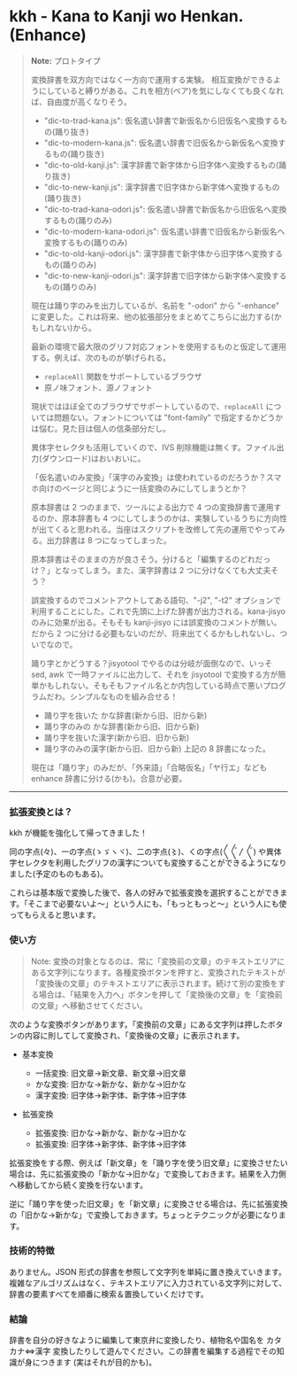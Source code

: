 # kkh - Kana to Kanji wo Henkan. (Enhance)

> **Note:** プロトタイプ
>
> 変換辞書を双方向ではなく一方向で運用する実験。
> 相互変換ができるようにしていると縛りがある。これを相方(ペア)を気にしなくても良くなれば、自由度が高くなりそう。
> - "dic-to-trad-kana.js": 仮名遣い辞書で新仮名から旧仮名へ変換するもの(踊り抜き)
> - "dic-to-modern-kana.js": 仮名遣い辞書で旧仮名から新仮名へ変換するもの(踊り抜き)
> - "dic-to-old-kanji.js": 漢字辞書で新字体から旧字体へ変換するもの(踊り抜き)
> - "dic-to-new-kanji.js": 漢字辞書で旧字体から新字体へ変換するもの(踊り抜き)
> - "dic-to-trad-kana-odori.js": 仮名遣い辞書で新仮名から旧仮名へ変換するもの(踊りのみ)
> - "dic-to-modern-kana-odori.js": 仮名遣い辞書で旧仮名から新仮名へ変換するもの(踊りのみ)
> - "dic-to-old-kanji-odori.js": 漢字辞書で新字体から旧字体へ変換するもの(踊りのみ)
> - "dic-to-new-kanji-odori.js": 漢字辞書で旧字体から新字体へ変換するもの(踊りのみ)
>
> 現在は踊り字のみを出力しているが、名前を "-odori" から "-enhance" に変更した。これは将来、他の拡張部分をまとめてこちらに出力する(かもしれない)から。
>
> 最新の環境で最大限のグリフ対応フォントを使用するものと仮定して運用する。例えば、次のものが挙げられる。
> - `replaceAll` 関数をサポートしているブラウザ
> - 原ノ味フォント、源ノフォント
>
> 現状ではほぼ全てのブラウザでサポートしているので、`replaceAll` については問題ない。フォントについては "font-family" で指定するかどうかは悩む。見た目は個人の信条部分だし。
>
> 異体字セレクタも活用していくので、IVS 削除機能は無くす。ファイル出力(ダウンロード)はおいおいに。
>
> 「仮名遣いのみ変換」「漢字のみ変換」は使われているのだろうか？スマホ向けのページと同じように一括変換のみにしてしまうとか？
>
> 原本辞書は 2 つのままで、ツールによる出力で 4 つの変換辞書で運用するのか、原本辞書も 4 つにしてしまうのかは、実験しているうちに方向性が出てくると思われる。当座はスクリプトを改修して先の運用でやってみる。出力辞書は 8 つになってしまった。
>
> 原本辞書はそのままの方が良さそう。分けると「編集するのどれだっけ？」となってしまう。また、漢字辞書は 2 つに分けなくても大丈夫そう？
>
> 誤変換するのでコメントアウトしてある語句、"-j2", "-t2" オプションで利用することにした。これで先頭に上げた辞書が出力される。kana-jisyo のみに効果が出る。そもそも kanji-jisyo には誤変換のコメントが無い。だから 2 つに分ける必要もないのだが、将来出てくるかもしれないし、ついでなので。
>
> 踊り字とかどうする？jisyotool でやるのは分岐が面倒なので、いっそ sed, awk で一時ファイルに出力して、それを jisyotool で変換する方が簡単かもしれない。そもそもファイル名とか内包している時点で悪いプログラムだわ。シンプルなものを組み合せる！
> - 踊り字を抜いた かな辞書(新から旧、旧から新)
> - 踊り字のみの かな辞書(新から旧、旧から新)
> - 踊り字を抜いた漢字(新から旧、旧から新)
> - 踊り字のみの漢字(新から旧、旧から新)
> 上記の 8 辞書になった。
>
> 現在は「踊り字」のみだが、「外来語」「合略仮名」「ヤ行エ」なども enhance 辞書に分ける(かも)。合意が必要。

---

### 拡張変換とは？
kkh が機能を強化して帰ってきました！

同の字点(々)、一の字点(ゝゞヽヾ)、二の字点(〻)、くの字点(〱〲〳〴〵) や異体字セレクタを利用したグリフの漢字についても変換することができるようになりました(予定のものもある)。

これらは基本版で変換した後で、各人の好みで拡張変換を選択することができます。「そこまで必要ないよ〜」という人にも、「もっともっと〜」という人にも使ってもらえると思います。

### 使い方

> Note: 変換の対象となるのは、常に「変換前の文章」のテキストエリアにある文字列になります。各種変換ボタンを押すと、変換されたテキストが「変換後の文章」のテキストエリアに表示されます。続けて別の変換をする場合は、「結果を入力へ」ボタンを押して「変換後の文章」を「変換前の文章」へ移動させてください。

次のような変換ボタンがあります。「変換前の文章」にある文字列は押したボタンの内容に則してして変換され、「変換後の文章」に表示されます。

- 基本変換
  - 一括変換: 旧文章→新文章、新文章→旧文章
  - かな変換: 旧かな→新かな、新かな→旧かな
  - 漢字変換: 旧字体→新字体、新字体→旧字体

- 拡張変換
  - 拡張変換: 旧かな→新かな、新かな→旧かな
  - 拡張変換: 旧字体→新字体、新字体→旧字体

拡張変換をする際、例えば「新文章」を「踊り字を使う旧文章」に変換させたい場合は、先に拡張変換の「新かな→旧かな」で変換しておきます。結果を入力側へ移動してから続く変換を行ないます。

逆に「踊り字を使った旧文章」を「新文章」に変換させる場合は、先に拡張変換の「旧かな→新かな」で変換しておきます。ちょっとテクニックが必要になります。

### 技術的特徴
ありません。JSON 形式の辞書を参照して文字列を単純に置き換えていきます。複雑なアルゴリズムはなく、テキストエリアに入力されている文字列に対して、辞書の要素すべてを順番に検索＆置換していくだけです。

### 結論
辞書を自分の好きなように編集して東京弁に変換したり、植物名や国名を カタカナ⇔漢字 変換したりして遊んでください。この辞書を編集する過程でその知識が身につきます (実はそれが目的かも)。
